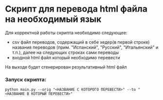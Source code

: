 # Скрипт для перевода html файла на необходимый язык

Для корректной работы скрипта необходимо следующее:

* csv файл переводов, содержащий в себе хедер(в первой строке) названия переводов (прим. "Испанский", "Русский", "Итальянский"
и т.п.), далее на следующих строках сами переводы
* входной html файл который необходимо перевести

На выходе будет сгенерирован результативный html файл

### Запуск скрипта:
```
python main.py --orig "<НАЗВАНИЕ С КОТОРОГО ПЕРЕВЕСТИ>" --to "<НАЗВАНИЕ В КОТОРЫЙ ПЕРЕВЕСТИ>"
```